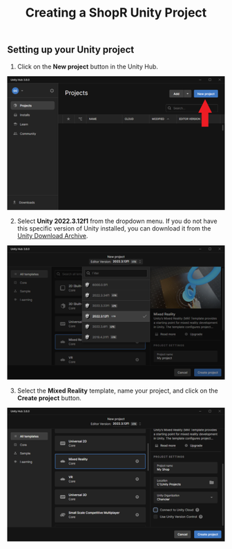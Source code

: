 ﻿---
title: Creating a ShopR Unity Project
sidebar_position: 20
---

## Setting up your Unity project

1. Click on the **New project** button in the Unity Hub.

![Unity_Hub_NewProject.png](img/Unity_Hub_NewProject.png)

2. Select **Unity 2022.3.12f1** from the dropdown menu. If you do not have this specific version of Unity installed, you can download it from the [Unity Download Archive](.https://unity.com/releases/editor/archive).

![Unity_Hub_SelectVersion.png](img/Unity_Hub_SelectVersion.png)

3. Select the **Mixed Reality** template, name your project, and click on the **Create project** button.

![Unity_Hub_CreateProject.png](img/Unity_Hub_CreateProject.png)